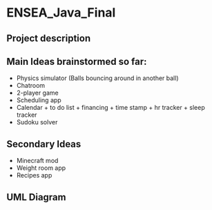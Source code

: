 # ENSEA_Java_Final

## Project description



## Main Ideas brainstormed so far:
- Physics simulator (Balls bouncing around in another ball)
- Chatroom
- 2-player game
- Scheduling app
- Calendar + to do list + financing + time stamp + hr tracker + sleep tracker 
- Sudoku solver

## Secondary Ideas
- Minecraft mod
- Weight room app
- Recipes app

## UML Diagram
